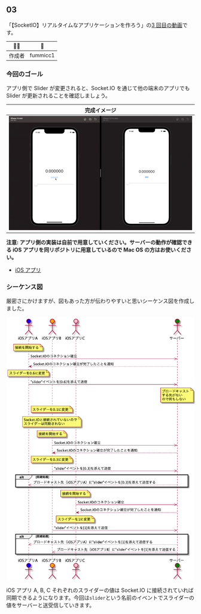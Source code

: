 ## 03

「【SocketIO】リアルタイムなアプリケーションを作ろう」の[3 回目の動画]()です。

| :technologist: | :rocket: |
| -------------- | -------- |
| 作成者         | fummicc1 |

### 今回のゴール

アプリ側で Slider が変更されると、Socket.IO を通じて他の端末のアプリでも Slider が更新されることを確認しましょう。

| 完成イメージ              |
| ------------------------- |
| ![](https://github.com/kcstube/RealtimeApplication/blob/04/Assets/demo02.gif) |

**注意: アプリ側の実装は自前で用意していください。サーバーの動作が確認できる iOS アプリを同リポジトリに用意しているので Mac OS の方はお使いください。**

- [iOS アプリ](../iOSRealtimeApplication/)

### シーケンス図

厳密さにかけますが、図もあった方が伝わりやすいと思いシーケンス図を作成しました。

![](./03.png)

iOS アプリ A, B, C それぞれのスライダーの値は Socket.IO に接続されていれば同期できるようになります。今回は`slider`という名前のイベントでスライダーの値をサーバーと送受信していきます。
